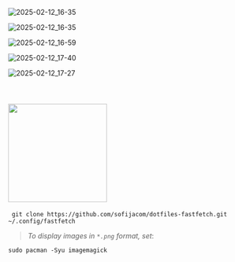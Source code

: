 ![2025-02-12_16-35](https://github.com/user-attachments/assets/ba993930-eb2e-4bf8-8426-419cfb4c389e)


![2025-02-12_16-35](https://github.com/user-attachments/assets/9106c420-7dfc-47b6-8a9e-7374f0e7e8af)


![2025-02-12_16-59](https://github.com/user-attachments/assets/11045cd1-bfbe-4125-a685-4675af103ce4)


![2025-02-12_17-40](https://github.com/user-attachments/assets/96e16e76-eb88-4582-ae61-2ba49196496b)


![2025-02-12_17-27](https://github.com/user-attachments/assets/e08e0c47-da2e-436e-b02c-c781a96e45de)


<a id="installation"></a>  
<img src="https://github.com/user-attachments/assets/7e1e2fa0-ab50-4901-a024-fe731fb44ab3" width="200"/>
---

```
 git clone https://github.com/sofijacom/dotfiles-fastfetch.git ~/.config/fastfetch
```

> _To display images in `*.png` format, set_:

```
sudo pacman -Syu imagemagick
```
